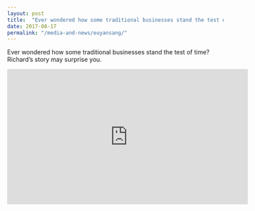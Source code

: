 ```yaml
---
layout: post
title:  "Ever wondered how some traditional businesses stand the test of time? Richard’s story may surprise you."
date: 2017-08-17
permalink: "/media-and-news/euyansang/"
---
```


Ever wondered how some traditional businesses stand the test of time? Richard’s story may surprise you.

<div class="bp-youtube">
      <iframe width="560" height="315" src="https://www.youtube.com/embed/wiTT3DpF3P8" frameborder="0" allow="autoplay; encrypted-media" allowfullscreen></iframe>
</div>
